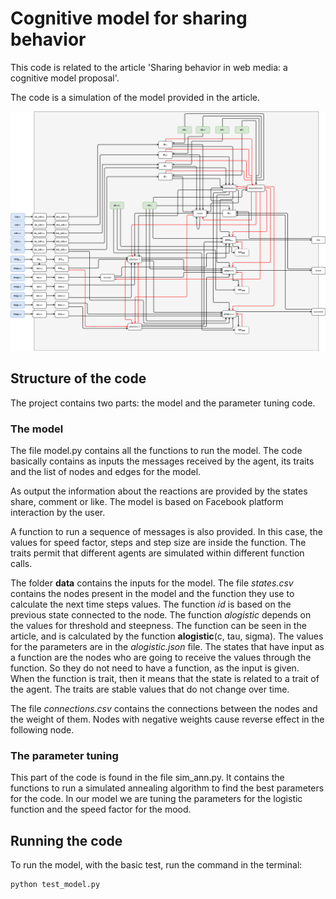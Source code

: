 # Cognitive model for sharing behavior

This code is related to the article 'Sharing behavior in web media: a cognitive model proposal'.

The code is a simulation of the model provided in the article. 

![model](final_model.png)

## Structure of the code

The project contains two parts: the model and the parameter tuning code.

### The model

The file model.py contains all the functions to run the model. The code basically contains as inputs the messages received by the agent, its traits and the list of nodes and edges for the model.

As output the information about the reactions are provided by the states share, comment or like. The model is based on Facebook platform interaction by the user.

A function to run a sequence of messages is also provided. In this case, the values for speed factor, steps and step size are inside the function. The traits permit that different agents are simulated within different function calls.

The folder **data** contains the inputs for the model. The file *states.csv* contains the nodes present in the model and the function they use to calculate the next time steps values. The function *id* is based on the previous state connected to the node. The function *alogistic* depends on the values for threshold and steepness. The function can be seen in the article, and is calculated by the function **alogistic**(c, tau, sigma). The values for the parameters are in the *alogistic.json* file. The states that have input as a function are the nodes who are going to receive the values through the function. So they do not need to have a function, as the input is given. When the function is trait, then it means that the state is related to a trait of the agent. The traits are stable values that do not change over time.

The file *connections.csv* contains the connections between the nodes and the weight of them. Nodes with negative weights cause reverse effect in the following node.

### The parameter tuning

This part of the code is found in the file sim_ann.py. It contains the functions to run a simulated annealing algorithm to find the best parameters for the code. In our model we are tuning the parameters for the logistic function and the speed factor for the mood.



## Running the code

To run the model, with the basic test, run the command in the terminal:

```
python test_model.py
```
